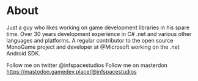 # About

Just a guy who likes working on game development libraries in his spare time. Over 30 years development experience in C# .net and various other languages and platforms. A regular contributor to the open source MonoGame project and developer at @Microsoft working on the 
.net Android SDK.

Follow me on twitter @infspacestudios
Follow me on masterdon https://mastodon.gamedev.place/@infspacestudios

